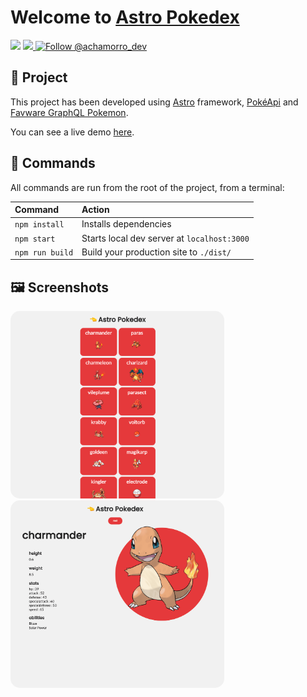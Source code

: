 # Welcome to [Astro Pokedex](https://astro-pokedex.vercel.app/)

<div style="flex">
  <img src="https://img.shields.io/badge/build-success-green" />
  <a href="https://astro-pokedex.vercel.app/">
    <img src="https://img.shields.io/badge/vercel-success-green" />
  </a>
  <a href="https://twitter.com/intent/follow?screen_name=achamorro_dev">
    <img src="https://img.shields.io/twitter/follow/achamorro_dev?style=social" alt="Follow @achamorro_dev" />
  </a>
</div>


## 🚀 Project

This project has been developed using [Astro](https://astro.build) framework, [PokéApi](https://pokeapi.co/) and [Favware GraphQL Pokemon](https://favware.tech/graphql-pokemon).

You can see a live demo [here](https://astro-pokedex.vercel.app/).

## 🧞 Commands

All commands are run from the root of the project, from a terminal:

| Command         | Action                                      |
|:----------------|:--------------------------------------------|
| `npm install`   | Installs dependencies                       |
| `npm start`     | Starts local dev server at `localhost:3000` |
| `npm run build` | Build your production site to `./dist/`     |

## 🖼️ Screenshots

<img src="https://raw.githubusercontent.com/achamorro-dev/astro-pokedex/main/docs/astro_pokedex_list.png" height="300" style="border-radius: 15px;" />

<img src="https://raw.githubusercontent.com/achamorro-dev/astro-pokedex/main/docs/astro_pokedex_details.png" height="300" style="border-radius: 15px;" />

